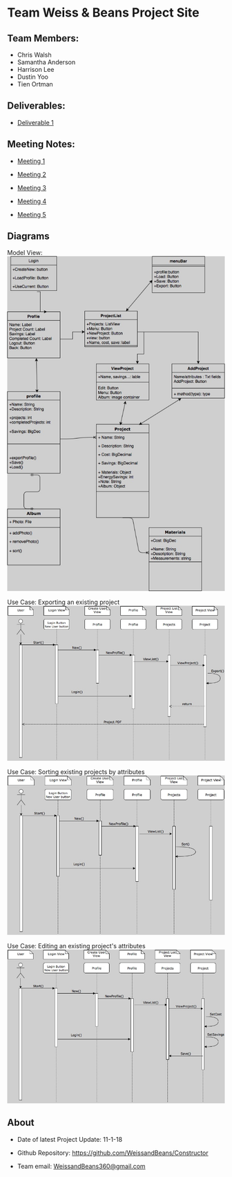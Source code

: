 # Team Weiss & Beans Project Site

## Team Members:
   - Chris Walsh
   - Samantha Anderson
   - Harrison Lee
   - Dustin Yoo
   - Tien Ortman

## Deliverables:
   - [Deliverable 1](https://docs.google.com/document/d/1Rbwyh-zfRzpPDnws7jzFzEny20FYKMRQEQXl9_kr8aQ/edit?usp=sharing)

## Meeting Notes:
   - [Meeting 1](https://docs.google.com/document/d/1D12ltyVHgUaxlGNnLVo0QXVNrJpJh_CvgHj76eHiq7Q/edit?usp=sharing)
   
   - [Meeting 2](https://docs.google.com/document/d/1kEHzlhikLRHQosBMaJqHHGPGiI6h1OS-151W3f21nsA/edit?usp=sharing)
   
   - [Meeting 3](https://docs.google.com/document/d/1irhuPU8rIyfVCUF6yZT8c1saLlAu9ZdITzj6uDATIoU/edit?usp=sharing)

   - [Meeting 4](https://docs.google.com/document/d/1HPtR8JQVv0uI2rC451lZSLitFR3WPf0GCtQnHHgqqBs/edit?usp=sharing)
   
   - [Meeting 5]()
   
## Diagrams
   Model View:
   <img src="images/360 project.jpg" alt="UML" width="600">

   Use Case: Exporting an existing project
   <img src="images/Sequence Diagram 1.jpg" alt="SSD1" width="600">
   
   Use Case: Sorting existing projects by attributes
   <img src="images/Sequence Diagram 2.jpg" alt="SSD2" width="600">
   
   Use Case: Editing an existing project's attributes
   <img src="images/Sequence Diagram 3.jpg" alt="SSD3" width="600">

## About
   - Date of latest Project Update: 11-1-18

   - Github Repository: https://github.com/WeissandBeans/Constructor

   - Team email: WeissandBeans360@gmail.com
